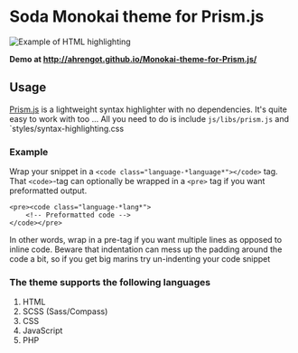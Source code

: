 # Soda Monokai theme for Prism.js
![Example of HTML highlighting](http://cl.ly/image/2Y3U1S1E2i0o/highlighting.png)

**Demo at http://ahrengot.github.io/Monokai-theme-for-Prism.js/**

## Usage
[Prism.js](http://prismjs.com/) is a lightweight syntax highlighter with no dependencies. It's quite easy to work with too ... All you need to do is include `js/libs/prism.js` and `styles/syntax-highlighting.css

### Example
Wrap your snippet in a `<code class="language-*language*"></code>` tag. That `<code>`-tag can optionally be wrapped in a `<pre>` tag if you want preformatted output.
```
<pre><code class="language-*lang*">
    <!-- Preformatted code -->
</code></pre>
```

In other words, wrap in a pre-tag if you want multiple lines as opposed to inline code.
Beware that indentation can mess up the padding around the code a bit, so if you get big marins try un-indenting your code snippet

### The theme supports the following languages

1. HTML
2. SCSS (Sass/Compass)
3. CSS
4. JavaScript
5. PHP